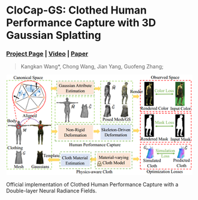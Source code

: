 # CloCap-GS: Clothed Human Performance Capture with 3D Gaussian Splatting

### [Project Page](https://wangkangkan.github.io/project_pages/CloCap-GS/index.html) | [Video](https://wangkangkan.github.io/project_pages/CloCap-GS/video/introduction.mp4) | [Paper](#)

> Kangkan Wang*, Chong Wang, Jian Yang, Guofeng Zhang;

![pipeline](pipeline.png)

Official implementation of Clothed Human Performance Capture with a Double-layer Neural Radiance Fields.